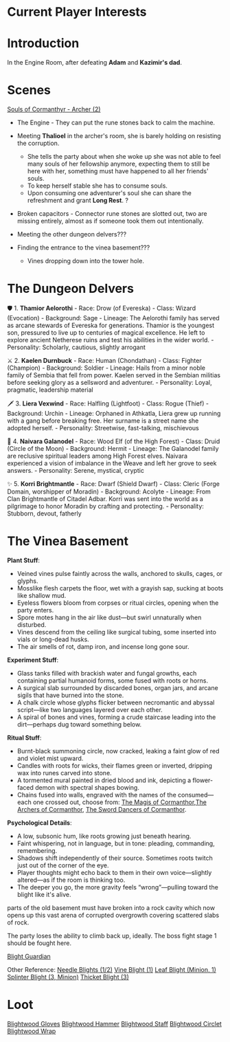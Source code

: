 
# Current Player Interests

# Introduction

In the Engine Room, after defeating **Adam** and **Kazimir's dad**.


# Scenes
[Souls of Cormanthyr - Archer (2)](dm/monsters.md#souls-of-cormanthyr---archer)

- The Engine - They can put the rune stones back to calm the machine.

- Meeting **Thalioel** in the archer's room, she is barely holding on resisting the corruption.
  - She tells the party about when she woke up she was not able to feel many souls of her fellowship anymore, expecting them to still be here with her, something must have happened to all her friends' souls.
  - To keep herself stable she has to consume souls.
  - Upon consuming one adventurer's soul she can share the refreshment and grant **Long Rest**. ?

- Broken capacitors - Connector rune stones are slotted out, two are missing entirely, almost as if someone took them out intentionally.

- Meeting the other dungeon delvers???

- Finding the entrance to the vinea basement???
  - Vines dropping down into the tower hole.



# The Dungeon Delvers
🛡️ 1. **Thamior Aelorothi**
    - Race: Drow (of Evereska)
    - Class: Wizard (Evocation)
    - Background: Sage
    - Lineage: The Aelorothi family has served as arcane stewards of Evereska for generations. Thamior is the youngest son, pressured to live up to centuries of magical excellence. He left to explore ancient Netherese ruins and test his abilities in the wider world.
    - Personality: Scholarly, cautious, slightly arrogant

⚔️ 2. **Kaelen Durnbuck**
    - Race: Human (Chondathan)
    - Class: Fighter (Champion)
    - Background: Soldier
    - Lineage: Hails from a minor noble family of Sembia that fell from power. Kaelen served in the Sembian militias before seeking glory as a sellsword and adventurer.
    - Personality: Loyal, pragmatic, leadership material

🗡️ 3. **Liera Vexwind**
    - Race: Halfling (Lightfoot)
    - Class: Rogue (Thief)
    - Background: Urchin
    - Lineage: Orphaned in Athkatla, Liera grew up running with a gang before breaking free. Her surname is a street name she adopted herself.
    - Personality: Streetwise, fast-talking, mischievous

🌿 4. **Naivara Galanodel**
    - Race: Wood Elf (of the High Forest)
    - Class: Druid (Circle of the Moon)
    - Background: Hermit
    - Lineage: The Galanodel family are reclusive spiritual leaders among High Forest elves. Naivara experienced a vision of imbalance in the Weave and left her grove to seek answers.
    - Personality: Serene, mystical, cryptic

✨ 5. **Korri Brightmantle**
    - Race: Dwarf (Shield Dwarf)
    - Class: Cleric (Forge Domain, worshipper of Moradin)
    - Background: Acolyte
    - Lineage: From Clan Brightmantle of Citadel Adbar. Korri was sent into the world as a pilgrimage to honor Moradin by crafting and protecting.
    - Personality: Stubborn, devout, fatherly

# The Vinea Basement

**Plant Stuff**:
- Veined vines pulse faintly across the walls, anchored to skulls, cages, or glyphs.
- Mosslike flesh carpets the floor, wet with a grayish sap, sucking at boots like shallow mud.
- Eyeless flowers bloom from corpses or ritual circles, opening when the party enters.
- Spore motes hang in the air like dust—but swirl unnaturally when disturbed.
- Vines descend from the ceiling like surgical tubing, some inserted into vials or long-dead husks.
- The air smells of rot, damp iron, and incense long gone sour.

**Experiment Stuff**:
- Glass tanks filled with brackish water and fungal growths, each containing partial humanoid forms, some fused with roots or horns.
- A surgical slab surrounded by discarded bones, organ jars, and arcane sigils that have burned into the stone.
- A chalk circle whose glyphs flicker between necromantic and abyssal script—like two languages layered over each other.
- A spiral of bones and vines, forming a crude staircase leading into the dirt—perhaps dug toward something below.

**Ritual Stuff**:
- Burnt-black summoning circle, now cracked, leaking a faint glow of red and violet mist upward.
- Candles with roots for wicks, their flames green or inverted, dripping wax into runes carved into stone.
- A tormented mural painted in dried blood and ink, depicting a flower-faced demon with spectral shapes bowing.
- Chains fused into walls, engraved with the names of the consumed—each one crossed out, choose from: [The Magis of Cormanthor](vault/dm/arvandor/characters/deceased_npcs.md#the-magis-of-cormanthor),[The Archers of Cormanthor](vault/dm/arvandor/characters/deceased_npcs.md#the-archers-of-cormanthor), [The Sword Dancers of Cormanthor](vault/dm/arvandor/characters/deceased_npcs.md#the-sword-dancers-of-cormanthor).

**Psychological Details**:
- A low, subsonic hum, like roots growing just beneath hearing.
- Faint whispering, not in language, but in tone: pleading, commanding, remembering.
- Shadows shift independently of their source. Sometimes roots twitch just out of the corner of the eye.
- Player thoughts might echo back to them in their own voice—slightly altered—as if the room is thinking too.
- The deeper you go, the more gravity feels “wrong”—pulling toward the blight like it's alive.


parts of the old basement must have broken into a rock cavity which now opens up this vast arena of corrupted overgrowth covering scattered slabs of rock.


The party loses the ability to climb back up, ideally.
The boss fight stage 1 should be fought here.

[Blight Guardian](vault/dm/monsters.md#blight-guardian)

Other Reference:
[Needle Blights (1/2)](dm/monsters.md#needle-blight)
[Vine Blight (1)](dm/monsters.md#vine-blight)
[Leaf Blight (Minion, 1)](dm/monsters.md#leaf-blight)
[Splinter Blight (3, Minion)](dm/monsters.md#splinter-blight)
[Thicket Blight (3)](dm/monsters.md#thicket-blight)


# Loot

[Blightwood Gloves](dm/items.md#blightwood-gloves)
[Blightwood Hammer](dm/items.md#blightwood-hammer)
[Blightwood Staff](dm/items.md#blightwood-staff)
[Blightwood Circlet](dm/items.md#blightwood-circlet)
[Blightwood Wrap](dm/items.md#blightwood-wrap)

